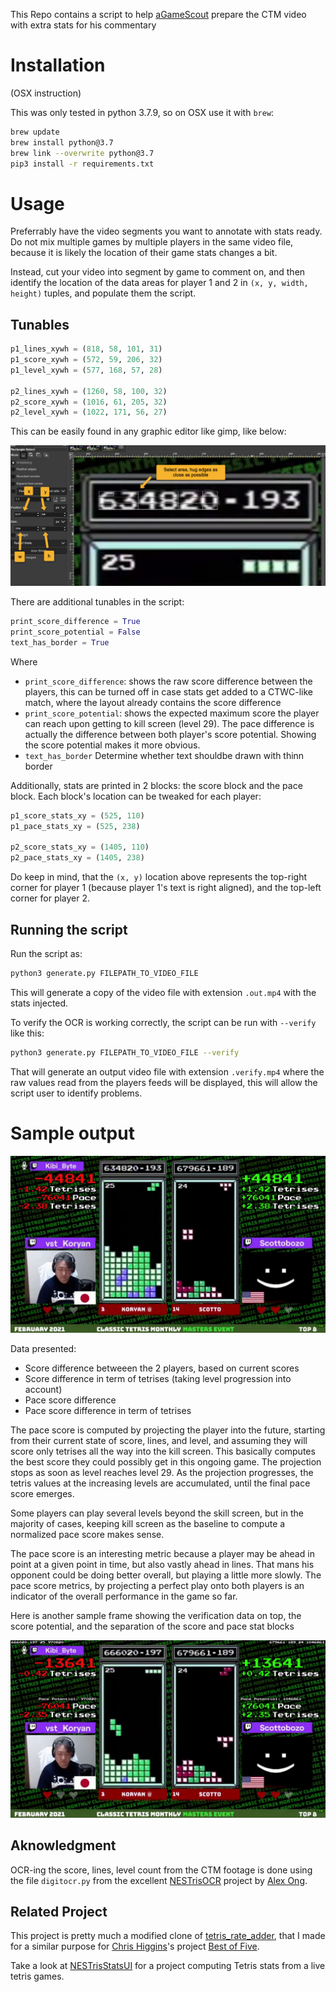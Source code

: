 This Repo contains a script to help [aGameScout](https://www.twitch.tv/agamescout) prepare the CTM video with extra stats for his commentary

# Installation

(OSX instruction)

This was only tested in python 3.7.9, so on OSX use it with `brew`:

```bash
brew update
brew install python@3.7
brew link --overwrite python@3.7
pip3 install -r requirements.txt
```

# Usage

Preferrably have the video segments you want to annotate with stats ready. Do not mix multiple games by multiple players in the same video file, because it is likely the location of their game stats changes a bit.

Instead, cut your video into segment by game to comment on, and then identify the location of the data areas for player 1 and 2 in `(x, y, width, height)` tuples, and populate them the script.

## Tunables

```python
p1_lines_xywh = (818, 58, 101, 31)
p1_score_xywh = (572, 59, 206, 32)
p1_level_xywh = (577, 168, 57, 28)

p2_lines_xywh = (1260, 58, 100, 32)
p2_score_xywh = (1016, 61, 205, 32)
p2_level_xywh = (1022, 171, 56, 27)
```

This can be easily found in any graphic editor like gimp, like below:

![Find capture area](./finding_capture_area.jpg)


There are additional tunables in the script:
```python
print_score_difference = True
print_score_potential = False
text_has_border = True
```

Where
* `print_score_difference`: shows the raw score difference between the players, this can be turned off in case stats get added to a CTWC-like match, where the layout already contains the score difference
* `print_score_potential`: shows the expected maximum score the player can reach upon getting to kill screen (level 29). The pace difference is actually the difference between both player's score potential. Showing the score potential makes it more obvious.
* `text_has_border` Determine whether text shouldbe drawn with thinn border

Additionally, stats are printed in 2 blocks: the score block and the pace block. Each block's location can be tweaked for each player:
```python
p1_score_stats_xy = (525, 110)
p1_pace_stats_xy = (525, 238)

p2_score_stats_xy = (1405, 110)
p2_pace_stats_xy = (1405, 238)
```

Do keep in mind, that the `(x, y)` location above represents the top-right corner for player 1 (because player 1's text is right aligned), and the top-left corner for player 2.

## Running the script

Run the script as:
```bash
python3 generate.py FILEPATH_TO_VIDEO_FILE
```

This will generate a copy of the video file with extension `.out.mp4` with the stats injected.

To verify the OCR is working correctly, the script can be run with `--verify` like this:
```bash
python3 generate.py FILEPATH_TO_VIDEO_FILE --verify
```

That will generate an output video file with extension `.verify.mp4` where the raw values read from the players feeds will be displayed, this will allow the script user to identify problems.


# Sample output

![Sample frame](./sample_frame.jpg)

Data presented:
* Score difference betweeen the 2 players, based on current scores
* Score difference in term of tetrises (taking level progression into account)
* Pace score difference
* Pace score difference in term of tetrises

The pace score is computed by projecting the player into the future, starting from their current state of score, lines, and level, and assuming they will score only tetrises all the way into the kill screen. This basically computes the best score they could possibly get in this ongoing game. The projection stops as soon as level reaches level 29. As the projection progresses, the tetris values at the increasing levels are accumulated, until the final pace score emerges.

Some players can play several levels beyond the skill screen, but in the majority of cases, keeping kill screen as the baseline to compute a normalized pace score makes sense.

The pace score is an interesting metric because a player may be ahead in point at a given point in time, but also vastly ahead in lines. That mans his opponent could be doing better overall, but playing a little more slowly. The pace score metrics, by projecting a perfect play onto both players is an indicator of the overall performance in the game so far.

Here is another sample frame showing the verification data on top, the score potential, and the separation of the score and pace stat blocks

![Sample frame](./sample_frame_verify.jpg)


## Aknowledgment

OCR-ing the score, lines, level count from the CTM footage is done using the file `digitocr.py` from the excellent [NESTrisOCR](https://github.com/alex-ong/NESTrisOCR) project by [Alex Ong](https://github.com/alex-ong).


## Related Project

This project is pretty much a modified clone of [tetris_rate_adder](https://github.com/timotheeg/tetris_rate_adder), that I made for a similar purpose for [Chris Higgins](https://www.twitch.tv/higginspdx)'s project [Best of Five](https://www.kickstarter.com/projects/chrishiggins/best-of-five-the-classic-tetris-champions).

Take a look at [NESTrisStatsUI](https://github.com/timotheeg/NESTrisStatsUI) for a project computing Tetris stats from a live tetris games.